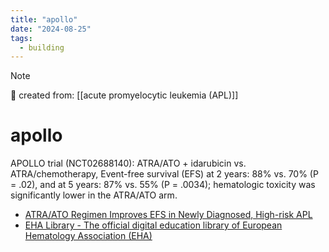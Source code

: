 ```yaml
---
title: "apollo"
date: "2024-08-25"
tags:
  - building
---
```


> [!NOTE]
> 🌱 created from: [[acute promyelocytic leukemia (APL)]]

# apollo

APOLLO trial (NCT02688140): ATRA/ATO + idarubicin vs. ATRA/chemotherapy, Event-free survival (EFS) at 2 years: 88% vs. 70% (P = .02), and at 5 years: 87% vs. 55% (P = .0034); hematologic toxicity was significantly lower in the ATRA/ATO arm.

- [ATRA/ATO Regimen Improves EFS in Newly Diagnosed, High-risk APL](https://www.onclive.com/view/atra-ato-regimen-improves-efs-in-newly-diagnosed-high-risk-apl)
- [EHA Library - The official digital education library of European Hematology Association (EHA)](https://library.ehaweb.org/eha/2024/eha2024-congress/422206/uwe.platzbecker.first.results.of.the.apollo.trial.a.randomized.phase.iii.study.html)
